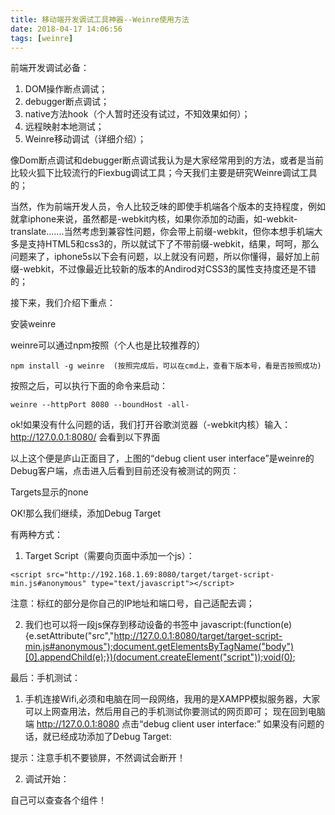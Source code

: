 ```yaml
---
title: 移动端开发调试工具神器--Weinre使用方法
date: 2018-04-17 14:06:56
tags: [weinre]
---
```

前端开发调试必备：

1. DOM操作断点调试；
2. debugger断点调试；
3. native方法hook（个人暂时还没有试过，不知效果如何）；
4. 远程映射本地测试；
5. Weinre移动调试（详细介绍）；

像Dom断点调试和debugger断点调试我认为是大家经常用到的方法，或者是当前比较火狐下比较流行的Fiexbug调试工具；今天我们主要是研究Weinre调试工具的；

当然，作为前端开发人员，令人比较乏味的即使手机端各个版本的支持程度，例如就拿iphone来说，虽然都是-webkit内核，如果你添加的动画，如-webkit-translate.......当然考虑到兼容性问题，你会带上前缀-webkit，但你本想手机端大多是支持HTML5和css3的，所以就试下了不带前缀-webkit，结果，呵呵，那么问题来了，iphone5s以下会有问题，以上就没有问题，所以你懂得，最好加上前缀-webkit，不过像最近比较新的版本的Andirod对CSS3的属性支持度还是不错的；

接下来，我们介绍下重点：

安装weinre

weinre可以通过npm按照（个人也是比较推荐的）

```
npm install -g weinre  (按照完成后，可以在cmd上，查看下版本号，看是否按照成功)
```

按照之后，可以执行下面的命令来启动：

```
weinre --httpPort 8080 --boundHost -all-
```

ok!如果没有什么问题的话，我们打开谷歌浏览器（-webkit内核）输入：http://127.0.0.1:8080/   会看到以下界面

以上这个便是庐山正面目了，上图的“debug client user interface”是weinre的Debug客户端，点击进入后看到目前还没有被测试的网页：

Targets显示的none

OK!那么我们继续，添加Debug Target

有两种方式：

1. Target Script（需要向页面中添加一个js）：

```
<script src="http://192.168.1.69:8080/target/target-script-min.js#anonymous" type="text/javascript"></script>
```

注意：标红的部分是你自己的IP地址和端口号，自己适配去调；

2. 我们也可以将一段js保存到移动设备的书签中
javascript:(function(e){e.setAttribute("src","http://127.0.0.1:8080/target/target-script-min.js#anonymous");document.getElementsByTagName("body")[0].appendChild(e);})(document.createElement("script"));void(0);


最后：手机测试：
1. 手机连接Wifi,必须和电脑在同一段网络，我用的是XAMPP模拟服务器，大家可以上网查用法，然后用自己的手机测试你要测试的网页即可；
现在回到电脑端  http://127.0.0.1:8080    点击“debug client user interface:”  如果没有问题的话，就已经成功添加了Debug Target:

提示：注意手机不要锁屏，不然调试会断开！

2. 调试开始：

自己可以查查各个组件！
